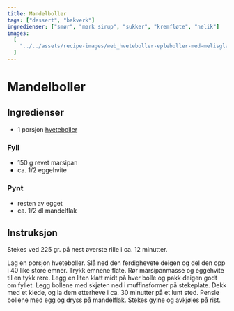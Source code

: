 ```yaml
---
title: Mandelboller
tags: ["dessert", "bakverk"]
ingredienser: ["smør", "mørk sirup", "sukker", "kremfløte", "nelik"]
images:
  [
    "../../assets/recipe-images/web_hveteboller-epleboller-med-melisglasur-mandelboller-vaniljeboller.jpg",
  ]
---
```


# Mandelboller

## Ingredienser

- 1 porsjon [hveteboller](./hveteboller)

### Fyll

- 150 g revet marsipan
- ca. 1/2 eggehvite

### Pynt

- resten av egget
- ca. 1/2 dl mandelflak

## Instruksjon

Stekes ved 225 gr. på nest øverste rille i ca. 12 minutter.

Lag en porsjon hveteboller. Slå ned den ferdighevete deigen og del den opp i 40 like store emner. Trykk emnene flate. Rør marsipanmasse og eggehvite til en tykk røre. Legg en liten klatt midt på hver bolle og pakk deigen godt om fyllet. Legg bollene med skjøten ned i muffinsformer på stekeplate. Dekk med et klede, og la dem etterheve i ca. 30 minutter på et lunt sted. Pensle bollene med egg og dryss på mandelflak. Stekes gylne og avkjøles på rist.
